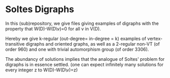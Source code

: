 # Soltes Digraphs

In this (sub)repository, we give files giving examples of digraphs with the property that W(D)-W(D\v)=0 for all v in V(D).

Hereby we give k-regular (out-degree= in-degree = k) examples of
vertex-transitive digraphs and oriented graphs, as well as a
2-regular non-VT (of order 960) and one with trivial automorphism group (of order 3306).

The abundancy of solutions implies that the analogue of Soltes' problem for digraphs is in essence settled.
(one can expect infinitely many solutions for every integer z to W(D)-W(D\v)=z)

